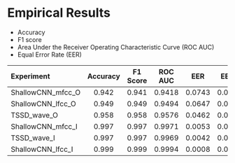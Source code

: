 # Empirical Results
 
-   Accuracy
-   F1 score
-   Area Under the Receiver Operating Characteristic Curve (ROC AUC)
-   Equal Error Rate (EER)
 
| Experiment | Accuracy | F1 Score | ROC AUC | EER | EER2 |
| :--------- | :------: | :------: | :-----: | :-: | :--: |
| ShallowCNN_mfcc_O | 0.942 | 0.941 | 0.9418 | 0.0743 | 0.0393 |
| ShallowCNN_lfcc_O | 0.949 | 0.949 | 0.9494 | 0.0647 | 0.0344 |
| TSSD_wave_O | 0.958 | 0.958 | 0.9576 | 0.0462 | 0.0466 |
| ShallowCNN_mfcc_I | 0.997 | 0.997 | 0.9971 | 0.0053 | 0.0053 |
| TSSD_wave_I | 0.997 | 0.997 | 0.9969 | 0.0042 | 0.0019 |
| ShallowCNN_lfcc_I | 0.999 | 0.999 | 0.9994 | 0.0008 | 0.0004 |